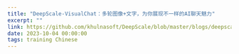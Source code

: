 ```yaml
---
title: "DeepScale-VisualChat：多轮图像+文字，为你展现不一样的AI聊天魅力"
excerpt: ""
link: https://github.com/khulnasoft/DeepScale/blob/master/blogs/deepscale-visualchat/10-03-2023/README-Chinese.md
date: 2023-10-04 00:00:00
tags: training Chinese
---
```

